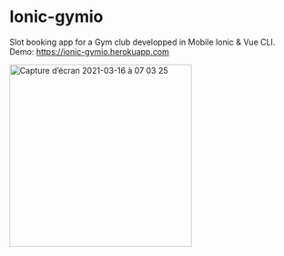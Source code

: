 # Ionic-gymio
Slot booking app for a Gym club developped in Mobile Ionic &amp; Vue CLI. Demo: https://ionic-gymio.herokuapp.com

<img width="320" alt="Capture d’écran 2021-03-16 à 07 03 25" src="https://user-images.githubusercontent.com/61420084/111268275-5acd8200-862d-11eb-9c71-b446487fff4c.png">
